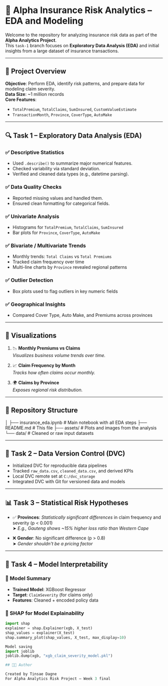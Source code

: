 # 🚗 Alpha Insurance Risk Analytics – EDA and Modeling

Welcome to the repository for analyzing insurance risk data as part of the **Alpha Analytics Project**.  
This `task-1` branch focuses on **Exploratory Data Analysis (EDA)** and initial insights from a large dataset of insurance transactions.

---

## 📌 Project Overview

**Objective**: Perform EDA, identify risk patterns, and prepare data for modeling claim severity.  
**Data Size**: ~1 million records  
**Core Features**:
- `TotalPremium`, `TotalClaims`, `SumInsured`, `CustomValueEstimate`
- `TransactionMonth`, `Province`, `CoverType`, `AutoMake`

---

## 🔍 Task 1 – Exploratory Data Analysis (EDA)

### ✅ Descriptive Statistics
- Used `.describe()` to summarize major numerical features.
- Checked variability via standard deviation.
- Verified and cleaned data types (e.g., datetime parsing).

### ✅ Data Quality Checks
- Reported missing values and handled them.
- Ensured clean formatting for categorical fields.

### ✅ Univariate Analysis
- Histograms for `TotalPremium`, `TotalClaims`, `SumInsured`
- Bar plots for `Province`, `CoverType`, `AutoMake`

### ✅ Bivariate / Multivariate Trends
- Monthly trends: `Total Claims` vs `Total Premiums`
- Tracked claim frequency over time
- Multi-line charts by `Province` revealed regional patterns

### ✅ Outlier Detection
- Box plots used to flag outliers in key numeric fields

### ✅ Geographical Insights
- Compared Cover Type, Auto Make, and Premiums across provinces

---

## 📸 Visualizations

1. 📉 **Monthly Premiums vs Claims**  
   _Visualizes business volume trends over time._

2. 📈 **Claim Frequency by Month**  
   _Tracks how often claims occur monthly._

3. 🌍 **Claims by Province**  
   _Exposes regional risk distribution._

---

## 📁 Repository Structure

│
├── insurance_eda.ipynb # Main notebook with all EDA steps
├── README.md # This file
├── assets/ # Plots and images from the analysis
└── data/ # Cleaned or raw input datasets


---

## 🧪 Task 2 – Data Version Control (DVC)

- Initialized DVC for reproducible data pipelines  
- Tracked `raw_data.csv`, `cleaned_data.csv`, and derived KPIs  
- Local DVC remote set at `C:/dvc_storage`  
- Integrated DVC with Git for versioned data and models

---

## 📊 Task 3 – Statistical Risk Hypotheses

- ✅ **Provinces**: _Statistically significant differences_ in claim frequency and severity (p < 0.001)  
  ➤ *E.g., Gauteng shows ~15% higher loss ratio than Western Cape*

- ❌ **Gender**: No significant difference (p > 0.8)  
  ➤ *Gender shouldn't be a pricing factor*

---

## 🤖 Task 4 – Model Interpretability

### 🔧 Model Summary
- **Trained Model**: XGBoost Regressor  
- **Target**: `ClaimSeverity` (for claims only)  
- **Features**: Cleaned + encoded policy data  

### 🧠 SHAP for Model Explainability
```python
import shap
explainer = shap.Explainer(xgb, X_test)
shap_values = explainer(X_test)
shap.summary_plot(shap_values, X_test, max_display=10)

Model saving
import joblib
joblib.dump(xgb, "xgb_claim_severity_model.pkl")

## 🧑‍💻 Author

Created by Tinsae Dagne
For Alpha Analytics Risk Project – Week 3 final